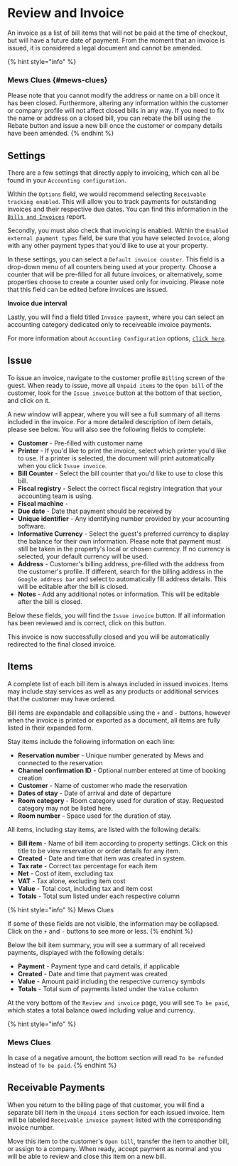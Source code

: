 # Review and Invoice

An invoice as a list of bill items that will not be paid at the time of checkout, but will have a future date of payment. From the moment that an invoice is issued, it is considered a legal document and cannot be amended.

{% hint style="info" %}
### Mews Clues {#mews-clues}

Please note that you cannot modify the address or name on a bill once it has been closed. Furthermore, altering any information within the customer or company profile will not affect closed bills in any way. If you need to fix the name or address on a closed bill, you can rebate the bill using the Rebate button and issue a new bill once the customer or company details have been amended.
{% endhint %}

## Settings

There are a few settings that directly apply to invoicing, which can all be found in your `Accounting configuration`.

Within the `Options` field, we would recommend selecting `Receivable tracking enabled`. This will allow you to track payments for outstanding invoices and their respective due dates. You can find this information in the [`Bills and Invoices`](https://mews-systems.gitbook.io/guide/commander/reports/bills-and-invoices) report.

Secondly, you must also check that invoicing is enabled. Within the `Enabled external payment types` field, be sure that you have selected `Invoice`, along with any other payment types that you'd like to use at your property.

In these settings, you can select a `Default invoice counter`. This field is a drop-down menu of all counters being used at your property. Choose a counter that will be pre-filled for all future invoices, or alternatively, some properties choose to create a counter used only for invoicing. Please note that this field can be edited before invoices are issued.

**Invoice due interval**

Lastly, you will find a field titled `Invoice payment`, where you can select an accounting category dedicated only to receiveable invoice payments.

For more information about `Accounting Configuration` options, [`click here`](https://mews-systems.gitbook.io/guide/commander/settings/finance-settings/accounting-configuration).

## Issue

To issue an invoice, navigate to the customer profile `Billing` screen of the guest. When ready to issue, move all `Unpaid items` to the `Open bill` of the customer, look for the `Issue invoice` button at the bottom of that section, and click on it.

A new window will appear, where you will see a full summary of all items included in the invoice. For a more detailed description of item details, please see below. You will also see the following fields to complete:

* **Customer** - Pre-filled with customer name
* **Printer** - If you'd like to print the invoice, select which printer you'd like to use. If a printer is selected, the document will print automatically when you click `Issue invoice`.
* **Bill Counter** - Select the bill counter that you'd like to use to close this bill.
* **Fiscal registry** - Select the correct fiscal registry integration that your accounting team is using.
* **Fiscal machine** - 
* **Due date** - Date that payment should be received by
* **Unique identifier** - Any identifying number provided by your accounting software.
* **Informative Currency** - Select the guest's preferred currency to display the balance for their own information. Please note that payment must still be taken in the property's local or chosen currency. If no currency is selected, your default currency will be used.
* **Address** - Customer's billing address, pre-filled with the address from the customer's profile. If different, search for the billing address in the `Google address bar` and select to automatically fill address details. This will be editable after the bill is closed. 
* **Notes** - Add any additional notes or information. This will be editable after the bill is closed.

Below these fields, you will find the `Issue invoice` button. If all information has been reviewed and is correct, click on this button.

This invoice is now successfully closed and you will be automatically redirected to the final closed invoice.

## Items

A complete list of each bill item is always included in issued invoices. Items may include stay services as well as any products or additional services that the customer may have ordered.

Bill items are expandable and collapsible using the `+` and `-` buttons, however when the invoice is printed or exported as a document, all items are fully listed in their expanded form.

Stay items include the following information on each line:

* **Reservation number** - Unique number generated by Mews and connected to the reservation
* **Channel confirmation ID** - Optional number entered at time of booking creation
* **Customer** - Name of customer who made the reservation
* **Dates of stay** - Date of arrival and date of departure
* **Room category** - Room category used for duration of stay. Requested category may not be listed here.
* **Room number** - Space used for the duration of stay.

All items, including stay items, are listed with the following details:

* **Bill item** - Name of bill item according to property settings. Click on this title to be view reservation or order details for any item.
* **Created** - Date and time that item was created in system.
* **Tax rate** - Correct tax percentage for each item
* **Net** - Cost of item, excluding tax
* **VAT** - Tax alone, excluding item cost
* **Value** - Total cost, including tax and item cost
* **Totals** - Total sum listed under each respective column

{% hint style="info" %}
Mews Clues

If some of these fields are not visible, the information may be collapsed. Click on the `+` and `-` buttons to see more or less.
{% endhint %}

Below the bill item summary, you will see a summary of all received payments, displayed with the following details:

* **Payment** - Payment type and card details, if applicable
* **Created** - Date and time that payment was created
* **Value** - Amount paid including the respective currency symbols
* **Totals** - Total sum of payments listed under the `Value` column

At the very bottom of the `Review and invoice` page, you will see `To be paid`, which states a total balance owed including value and currency.

{% hint style="info" %}
### Mews Clues

In case of a negative amount, the bottom section will read `To be refunded` instead of `To be paid`.
{% endhint %}

## Receivable Payments

When you return to the billing page of that customer, you will find a separate bill item in the `Unpaid items` section for each issued invoice. Item will be labeled `Receivable invoice payment` listed with the corresponding invoice number.

Move this item to the customer's `Open bill`, transfer the item to another bill, or assign to a company. When ready, accept payment as normal and you will be able to review and close this item on a new bill.

